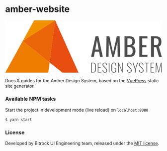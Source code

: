 # amber-website

![./logo/logo-horizontal.svg](./logo/logo-horizontal.svg)

Docs &amp; guides for the Amber Design System, based on the [VuePress](https://vuepress.vuejs.org/) static site generator.

### Available NPM tasks
Start the project in development mode (live reload) on `localhost:8080`
```bash
$ yarn start
```

<!-- Create a static build in the `./dist` folder
```bash
$ yarn build
``` -->

<!-- Run the tests
```bash
$ yarn test
``` -->

<!-- Run the build action and deploy to GitHub pages 
```bash
$ yarn deploy
``` -->

### License
Developed by Bitrock UI Engineering team, released under the [MIT license](LICENSE).
